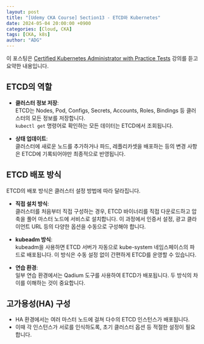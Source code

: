 ```yaml
---
layout: post
title: "[Udemy CKA Course] Section13 - ETCD와 Kubernetes"
date: 2024-05-04 20:00:00 +0900
categories: [Cloud, CKA]
tags: [CKA, k8s]
author: "ADG"
---
```

이 포스팅은 [Certified Kubernetes Administrator with Practice Tests](https://www.udemy.com/course/certified-kubernetes-administrator-with-practice-tests/) 강의를 듣고 요약한 내용입니다.

## ETCD의 역할

- **클러스터 정보 저장**:  
  ETCD는 Nodes, Pod, Configs, Secrets, Accounts, Roles, Bindings 등 클러스터의 모든 정보를 저장합니다.  
`kubectl get` 명령어로 확인하는 모든 데이터는 ETCD에서 조회됩니다.

- **상태 업데이트**:  
  클러스터에 새로운 노드를 추가하거나 파드, 레플리카셋을 배포하는 등의 변경 사항은 ETCD에 기록되어야만 최종적으로 반영됩니다.

## ETCD 배포 방식

ETCD의 배포 방식은 클러스터 설정 방법에 따라 달라집니다.

- **직접 설치 방식**:  
  클러스터를 처음부터 직접 구성하는 경우, ETCD 바이너리를 직접 다운로드하고 압축을 풀어 마스터 노드에 서비스로 설치합니다. 이 과정에서 인증서 설정, 광고 클라이언트 URL 등의 다양한 옵션을 수동으로 구성해야 합니다.

- **kubeadm 방식**:  
  kubeadm을 사용하면 ETCD 서버가 자동으로 kube-system 네임스페이스의 파드로 배포됩니다. 이 방식은 수동 설정 없이 간편하게 ETCD를 운영할 수 있습니다.

- **연습 환경**:  
  일부 연습 환경에서는 Qadium 도구를 사용하여 ETCD가 배포됩니다. 두 방식의 차이를 이해하는 것이 중요합니다.

## 고가용성(HA) 구성

- HA 환경에서는 여러 마스터 노드에 걸쳐 다수의 ETCD 인스턴스가 배포됩니다.
- 이때 각 인스턴스가 서로를 인식하도록, 초기 클러스터 옵션 등 적절한 설정이 필요합니다.

